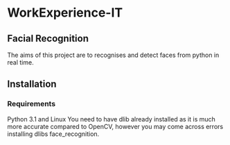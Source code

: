 # WorkExperience-IT
## Facial Recognition 
The aims of this project are to recognises and detect faces from python in real time.
## Installation
### Requirements
Python 3.1 and Linux
You need to have dlib already installed as it is much more accurate compared to OpenCV, however you may come across errors installing dlibs face_recognition. 